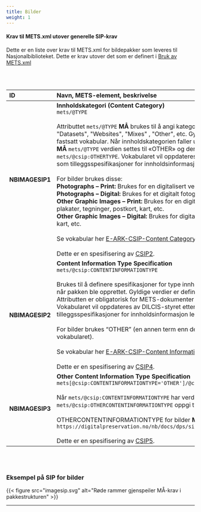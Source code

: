 ```yaml
---
title: Bilder
weight: 1
---
```





#### Krav til METS.xml utover generelle SIP-krav
Dette er en liste over krav til METS.xml for bildepakker som leveres til Nasjonalbiblioteket. Dette er krav utover det som er definert i [Bruk av METS.xml](https://digitalpreservation.no/nb/docs/dps/sip/1.0/mets/)

<br><br>

| **ID** | **Navn, METS-element, beskrivelse** | **Krav** | **Kardinalitet** |
|:---|:---|:---|:---|
| **NBIMAGESIP1** | **Innholdskategori (Content Category)**<br>`mets/@TYPE`<br><br>Attributtet `mets/@TYPE` **MÅ** brukes til å angi kategorien til innholdet i pakken, f.eks. "Datasets", "Websites", "Mixes" , "Other", etc. Gyldige verdier er definert i et fastsatt vokabular. Når innholdskategorien faller utenfor det definerte vokabularet, **MÅ** `mets/@TYPE` verdien settes til «OTHER» og den spesifikke verdien angis i `mets/@csip:OTHERTYPE`. Vokabularet vil oppdateres av DILCIS-styret etter hvert som tilleggsspesifikasjoner for innholdsinformasjon legges til.<br><br>For bilder brukes disse:<br>**Photographs – Print:** Brukes for en digitalisert versjon av et fysisk fotografi. <br>**Photographs – Digital:** Brukes for et digitalt fotografi. <br>**Other Graphic Images – Print:** Brukes for en digitalisert versjon av fysiske plakater, tegninger, postkort, kart, etc.<br>**Other Graphic Images – Digital:** Brukes for digitale plakater, tegninger, postkort, kart, etc.<br><br>Se vokabular her [E-ARK-CSIP-Content Category](https://github.com/DILCISBoard/E-ARK-CSIP/blob/master/schema/CSIPVocabularyContentCategory.xml). <br><br>Dette er en spesifisering av [CSIP2](https://earkcsip.dilcis.eu/#CSIP2). | **MÅ** | **1..1** |
| **NBIMAGESIP2** | **Content Information Type Specification**<br>`mets/@csip:CONTENTINFORMATIONTYPE`<br><br>Brukes til å definere spesifikasjoner for type innholdsinformasjon som ble brukt når pakken ble opprettet. Gyldige verdier er definert i et fastsatt vokabular. Attributten er obligatorisk for METS-dokumenter på representasjonsnivå. Vokabularet vil oppdateres av DILCIS-styret etter hvert som tilleggsspesifikasjoner for innholdsinformasjon legges til.<br><br>For bilder brukes “OTHER” (en annen term enn det som finnes i det brukte vokabularet).<br><br>Se vokabular her [E-ARK-CSIP-Content Information Type](https://github.com/DILCISBoard/E-ARK-CSIP/blob/master/schema/CSIPVocabularyContentInformationType.xml).<br> <br>Dette er en spesifisering av [CSIP4](https://earkcsip.dilcis.eu/#CSIP4). | **MÅ** | **1..1** |
| **NBIMAGESIP3** | **Other Content Information Type Specification**<br>`mets[@csip:CONTENTINFORMATIONTYPE='OTHER']/@csip:OTHERCONTENTINFORMATIONTYPE`<br> <br>Når `mets/@csip:CONTENTINFORMATIONTYPE` har verdien «OTHER», **MÅ** `mets/@csip:OTHERCONTENTINFORMATIONTYPE` oppgi type innholdsinformasjon.<br> <br>OTHERCONTENTINFORMATIONTYPE for bilder **MÅ** være `https://digitalpreservation.no/nb/docs/dps/sip/1.0/profiles/images/`<br><br>Dette er en spesifisering av [CSIP5](https://earkcsip.dilcis.eu/#CSIP5). | **MÅ** | **1..1** |

<br><br>
### Eksempel på SIP for bilder

{{< figure src="imagesip.svg" alt="Røde rammer gjenspeiler MÅ-krav i pakkestrukturen" >}}

---